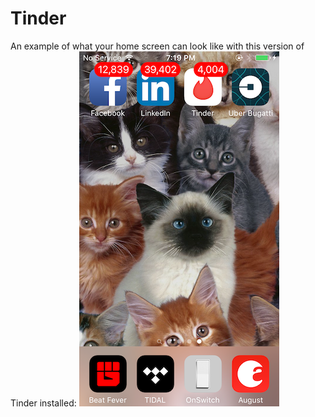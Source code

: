 # Tinder

An example of what your home screen can look like with this version of Tinder installed:
![Home screen](./example.png)
